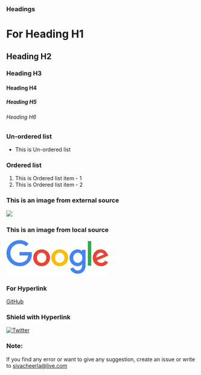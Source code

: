 ### Headings
# For Heading H1
## Heading H2
### Heading H3
#### Heading H4
##### Heading H5
###### Heading H6

### Un-ordered list
* This is Un-ordered list

### Ordered list
1. This is Ordered list item - 1
1. This is Ordered list item - 2

### This is an image from external source
![](https://www.google.co.in/images/branding/googlelogo/1x/googlelogo_color_272x92dp.png)

### This is an image from local source
![](googlelogo_color_272x92dp.png)

### For Hyperlink
[GitHub](http://github.com)

### Shield with Hyperlink
[![Twitter](https://img.shields.io/twitter/follow/sivacheerla93.svg?style=social&label=Follow)](https://twitter.com/intent/follow?screen_name=sivacheerla93)


### Note:
If you find any error or want to give any suggestion, create an issue or write to sivacheerla@live.com